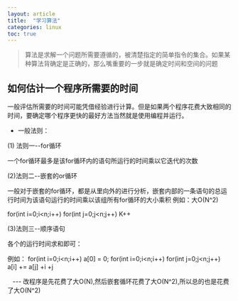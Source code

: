 ```yaml
---
layout: article
title:  "学习算法"
categories: linux
toc: true
---
```


> 算法是求解一个问题所需要遵循的，被清楚指定的简单指令的集合。如果某种算法背确定是正确的，那么嘴重要的一步就是确定时间和空间的问题

## 如何估计一个程序所需要的时间
一般评估所需要的时间可能凭借经验进行计算。但是如果两个程序花费大致相同的时间，要确定哪个程序更快的最好方法当然就是使用编程并运行。

* 一般法则：

(1) 法则一--for循环

一个for循环最多是该for循环内的语句所运行的时间乘以它迭代的次数

(2)法则二--嵌套的or循环

一般对于嵌套的for循环，都是从里向外的进行分析，嵌套内部的一条语句的总运行时间为该语句运行的时间乘以该组所有for循环的大小乘积
例如：大O(N^2)

for(int i=0;i<n;i++)
    for(int j=0;j<n;j++)
  K++

(3)法则三--顺序语句

各个的运行时间求和即可：

例如：
for(int i=0;i<n;i++)
a[0] = 0;
for(int i=0;i<n;i++)
    for(int j=0;j<n;j++)
    a[i] += a[j] +i +j


    --- 改程序是先花费了大O(N),然后嵌套循环花费了大O(N^2),所以总的也是花费了大O(N^2)
